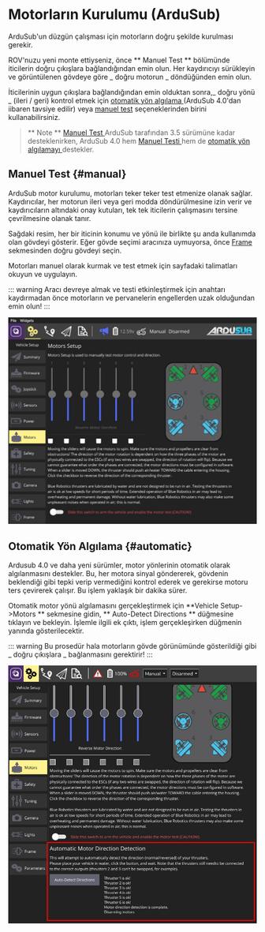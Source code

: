 # Motorların Kurulumu (ArduSub)

ArduSub'un düzgün çalışması için motorların doğru şekilde kurulması gerekir.

ROV'nuzu yeni monte ettiyseniz, önce ** Manuel Test ** bölümünde iticilerin doğru çıkışlara bağlandığından emin olun. Her kaydırıcıyı sürükleyin ve görüntülenen gövdeye göre _ doğru motorun _ döndüğünden emin olun.

İticilerinin uygun çıkışlara bağlandığından emin olduktan sonra,_ doğru yönü _ (ileri / geri) kontrol etmek için [ otomatik yön algılama ](#automatic) (ArduSub 4.0'dan iibaren tavsiye edilir) veya [ manuel test](#manual) seçeneklerinden birini kullanabilirsiniz.

> ** Note ** [ Manuel Test ](#manual) ArduSub tarafından 3.5 sürümüne kadar desteklenirken, ArduSub 4.0 hem [ Manuel Testi ](#manual) hem de [ otomatik yön algılamayı ](#automatic) destekler.

## Manuel Test {#manual}

ArduSub motor kurulumu, motorları teker teker test etmenize olanak sağlar. Kaydırıcılar, her motorun ileri veya geri modda döndürülmesine izin verir ve kaydırıcıların altındaki onay kutuları, tek tek iticilerin çalışmasını tersine çevrilmesine olanak tanır.

Sağdaki resim, her bir iticinin konumu ve yönü ile birlikte şu anda kullanımda olan gövdeyi gösterir. Eğer gövde seçimi aracınıza uymuyorsa, önce [Frame ](../SetupView/airframe_ardupilot.md#ardusub) sekmesinden doğru gövdeyi seçin.

Motorları manuel olarak kurmak ve test etmek için sayfadaki talimatları okuyun ve uygulayın.

::: warning
Aracı devreye almak ve testi etkinleştirmek için anahtarı kaydırmadan önce motorların ve pervanelerin engellerden uzak olduğundan emin olun!
:::

![Ardusub Motorların Testi](../../../assets/setup/motors-sub.jpg)

## Otomatik Yön Algılama {#automatic}

Ardusub 4.0 ve daha yeni sürümler, motor yönlerinin otomatik olarak algılanmasını destekler. Bu, her motora sinyal göndererek, gövdenin beklendiği gibi tepki verip vermediğini kontrol ederek ve gerekirse motoru ters çevirerek çalışır. Bu işlem yaklaşık bir dakika sürer.

Otomatik motor yönü algılamasını gerçekleştirmek için **Vehicle Setup->Motors ** sekmesine gidin, ** Auto-Detect Directions ** düğmesine tıklayın ve bekleyin. İşlemle ilgili ek çıktı, işlem gerçekleşirken düğmenin yanında gösterilecektir.

::: warning
Bu prosedür hala motorların gövde görünümünde gösterildiği gibi _ doğru çıkışlara _ bağlanmasını gerektirir!
:::

![Ardusub Motorların Otomatik Kurulumu](../../../assets/setup/motors-sub-auto.jpg)
